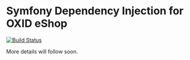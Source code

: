 # Symfony Dependency Injection for OXID eShop

[![Build Status](https://travis-ci.org/asilgalis/oxid-symfony-dependency-injection.svg?branch=master)](https://travis-ci.org/asilgalis/oxid-symfony-dependency-injection)

More details will follow soon.
